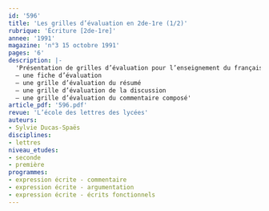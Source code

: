 ```yaml
---
id: '596'
title: 'Les grilles d’évaluation en 2de-1re (1/2)'
rubrique: 'Écriture [2de-1re]'
annee: '1991'
magazine: 'n°3 15 octobre 1991'
pages: '6'
description: |-
  'Présentation de grilles d’évaluation pour l’enseignement du français au lycée :
  – une fiche d’évaluation
  – une grille d’évaluation du résumé
  – une grille d’évaluation de la discussion
  – une grille d’évaluation du commentaire composé'
article_pdf: '596.pdf'
revue: 'L’école des lettres des lycées'
auteurs:
- Sylvie Ducas-Spaës
disciplines:
- lettres
niveau_etudes:
- seconde
- première
programmes:
- expression écrite - commentaire
- expression écrite - argumentation
- expression écrite - écrits fonctionnels
---
```

